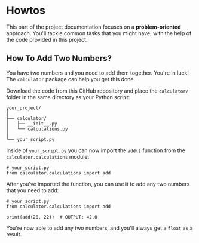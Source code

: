 # Howtos

This part of the project documentation focuses on a **problem-oriented**
approach. You'll tackle common tasks that you might have, with the help of
the code provided in this project.

## How To Add Two Numbers?

You have two numbers and you need to add them together.  You're in luck!
The `calculator` package can help you get this done.

Download the code from this GitHub repository and place the `calculator/`
folder in the same directory as your Python script:

    your_project/
    │
    ├── calculator/
    │   ├── __init__.py
    │   └── calculations.py
    │
    └── your_script.py

Inside of `your_script.py` you can now import the `add()` function from the
`calculator.calculations` module:

    # your_script.py
    from calculator.calculations import add

After you've imported the function, you can use it to add any two numbers
that you need to add:

    # your_script.py
    from calculator.calculations import add

    print(add(20, 22))  # OUTPUT: 42.0

You're now able to add any two numbers, and you'll always get a `float` as
a result.

